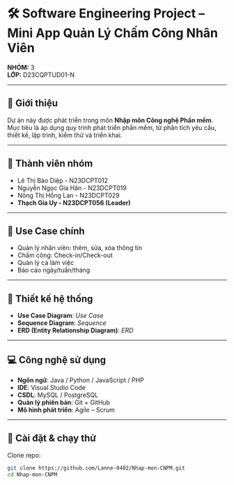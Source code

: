 # 🛠️ Software Engineering Project – Mini App Quản Lý Chấm Công Nhân Viên  
**NHÓM:** 3  
**LỚP:** D23CQPTUD01-N  

---

## 📌 Giới thiệu  
Dự án này được phát triển trong môn **Nhập môn Công nghệ Phần mềm**.  
Mục tiêu là áp dụng quy trình phát triển phần mềm, từ phân tích yêu cầu, thiết kế, lập trình, kiểm thử và triển khai.  

---

## 👥 Thành viên nhóm  
- Lê Thị Bảo Diệp - N23DCPT012  
- Nguyễn Ngọc Gia Hân - N23DCPT019  
- Nông Thị Hồng Lan - N23DCPT029  
- **Thạch Gia Uy - N23DCPT056 (Leader)**  

---

## 🎯 Use Case chính  
- Quản lý nhân viên: thêm, sửa, xóa thông tin
- Chấm công: Check-in/Check-out
- Quản lý ca làm việc
- Báo cáo ngày/tuần/tháng

---

## 📐 Thiết kế hệ thống  
- **Use Case Diagram**: *Use Case*  
- **Sequence Diagram**: *Sequence*  
- **ERD (Entity Relationship Diagram)**: *ERD*  

---

## 💻 Công nghệ sử dụng  
- **Ngôn ngữ**: Java / Python / JavaScript / PHP  
- **IDE**: Visual Studio Code  
- **CSDL**: MySQL / PostgreSQL  
- **Quản lý phiên bản**: Git + GitHub  
- **Mô hình phát triển**: Agile – Scrum  

---

## 🚀 Cài đặt & chạy thử  
Clone repo:  
```bash
git clone https://github.com/Lanne-0402/Nhap-mon-CNPM.git
cd Nhap-mon-CNPM
